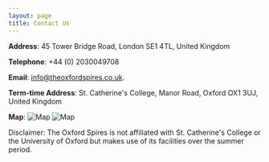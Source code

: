 ```yaml
---
layout: page
title: Contact Us
---
```


**Address**: 45 Tower Bridge Road, London SE1 4TL, United Kingdom

**Telephone**: +44 (0) 2030049708

**Email**: [info@theoxfordspires.co.uk](info@theoxfordspires.co.uk).

**Term-time Address**: St. Catherine's College, Manor Road, Oxford OX1 3UJ, United Kingdom

**Map**:
![Map](http://kosrae.stcatz.ox.ac.uk/modules/ckeditor/ckfinder/userfiles/files/Col_02A3_1080.jpg)
![Map](https://dl.dropboxusercontent.com/u/516841/GlobalME/college.png)


<p class="message">
Disclaimer: The Oxford Spires is not affiliated with St. Catherine's College or the University of Oxford but makes use of its facilities over the summer period.
</p>
